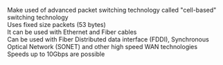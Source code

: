 Make used of advanced packet switching technology called "cell-based" switching technology  
Uses fixed size packets (53 bytes)  
It can be used with Ethernet and Fiber cables  
Can be used with Fiber Distributed data interface (FDDI), Synchronous Optical Network (SONET) and other high speed WAN technologies  
Speeds up to 10Gbps are possible
